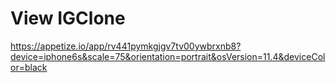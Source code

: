 # View IGClone

https://appetize.io/app/rv441pymkgjgv7tv00ywbrxnb8?device=iphone6s&scale=75&orientation=portrait&osVersion=11.4&deviceColor=black

